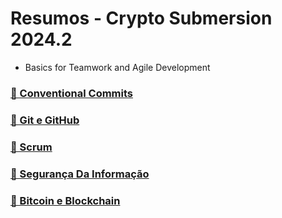 # Resumos - Crypto Submersion 2024.2

- Basics for Teamwork and Agile Development

### [📎 Conventional Commits](https://github.com/AugNuneS/Resumos-CryptoSubmersion2024.2/blob/main/Arquivos/Conventional%20Commits/README.md)

### [📎 Git e GitHub](https://github.com/AugNuneS/Resumos-CryptoSubmersion2024.2/blob/main/Arquivos/Git%20e%20GitHub/README.md)

### [📎 Scrum](https://github.com/AugNuneS/Resumos-CryptoSubmersion2024.2/blob/main/Arquivos/Scrum/README.md)

### [📎 Segurança Da Informação](https://github.com/AugNuneS/Resumos-CryptoSubmersion2024.2/blob/main/Arquivos/Seguran%C3%A7a%20Da%20Informa%C3%A7%C3%A3o/README.md)

### [📎 Bitcoin e Blockchain](https://github.com/AugNuneS/Resumos-CryptoSubmersion2024.2/blob/main/Arquivos/Bitcoin%20e%20Blockchain/README.md)
